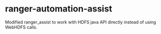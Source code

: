 # ranger-automation-assist
Modified ranger_assist to work with HDFS java API directly instead of using WebHDFS calls.
